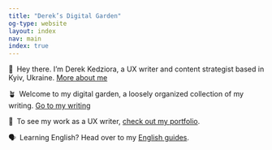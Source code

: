 ```yaml
---
title: "Derek’s Digital Garden"
og-type: website
layout: index
nav: main
index: true
---
```


👋&ensp;Hey there. I’m Derek Kedziora, a UX writer and content strategist based in Kyiv, Ukraine. [More about me](/about)

🪴&ensp;Welcome to my digital garden, a loosely organized collection of my writing. [Go to my writing](/blog)

📓&ensp;To see my work as a UX writer, [check out my portfolio](/portfolio).

🗣&ensp;Learning English? Head over to my [English guides](/english).



